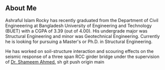 ## About Me
Ashraful Islam Rocky has recently graduated from the Department of Civil Engineeering at Bangladesh University of Engineering and Technology (BUET) with a CGPA of 3.39 (out of 4.00). His undergrade major was Structural Engineering and minor was Geotechnical Engineering. Currently he is looking for pursuing a Master's or Ph.D. in Structural Engineering.

He has worked on soil-structure interaction and scouring effects on the seismic response of a three span RCC girder bridge under the supervision of <a href="https://scholar.google.com/citations?hl=en&user=Cw9-KMIAAAAJ" target="_blank">Dr. Shameem Ahmed.</a>
sh
git push origin main

<!--
**Ashraful-Islam-Rocky/Ashraful-Islam-Rocky** is a ✨ _special_ ✨ repository because its `README.md` (this file) appears on your GitHub profile.

Here are some ideas to get you started:

- 🔭 I’m currently working on ...
- 🌱 I’m currently learning ...
- 👯 I’m looking to collaborate on ...
- 🤔 I’m looking for help with ...
- 💬 Ask me about ...
- 📫 How to reach me: ...
- 😄 Pronouns: ...
- ⚡ Fun fact: ...
-->
